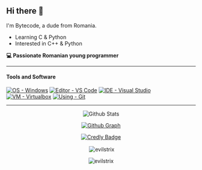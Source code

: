 ## Hi there 👋
I'm Bytecode,  a dude from Romania.
- Learning C & Python
- Interested in C++ & Python

**💻 Passionate Romanian young programmer**

---

#### Tools and Software
[![OS - Windows](https://img.shields.io/badge/OS-WINDOWS-357EC7?style=for-the-badge&logo=windows)](https://www.microsoft.com/windows/)
[![Editor - VS Code](https://img.shields.io/badge/Editor-VS%20Code-0078D7?style=for-the-badge&logo=visual-studio-code)](https://code.visualstudio.com/)
[![IDE - Visual Studio](https://img.shields.io/badge/IDE-Visual%20Studio-5D2B90?style=for-the-badge&logo=visual-studio)](https://visualstudio.com/)
[![VM - Virtualbox](https://img.shields.io/badge/VM-Virtualbox-blue?style=for-the-badge&logo=virtualbox&logoColor=white)](https://www.virtualbox.org/)
[![Using - Git](https://img.shields.io/badge/Using-Git-red?style=for-the-badge&logo=git)](https://git-scm.com/)

---
<div align="center">
 
![Github Stats](https://github-readme-stats.vercel.app/api?username=evilstrix&show_icons=true&theme=midnight-purple)

[![Github Graph](http://github-profile-summary-cards.vercel.app/api/cards/profile-details?username=evilstrix&theme=midnight_purple)](https://github.com/AWeirDKiD)

[![Credly Badge](assets/python-for-data-science.png)](https://www.credly.com/badges/44e24bac-1013-49e6-a895-daa5a2b948c3/public_url)
<p>&nbsp;<img align="center" src="https://github-readme-stats.vercel.app/api?username=evilstrix&show_icons=true&locale=en" alt="evilstrix" /></p>

<p><img align="center" src="https://github-readme-streak-stats.herokuapp.com/?user=evilstrix&" alt="evilstrix" /></p>
